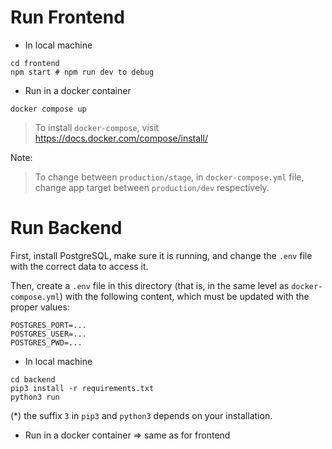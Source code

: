 # Run Frontend
* In local machine
```
cd frontend
npm start # npm run dev to debug
```

* Run in a docker container
```
docker compose up
```
> To install `docker-compose`, visit https://docs.docker.com/compose/install/

Note:
> To change between `production/stage`, in `docker-compose.yml` file, change app target between `production/dev` respectively. 


# Run Backend
First, install PostgreSQL, make sure it is running, and change the `.env` file with the correct data to access it.

Then, create a `.env` file in this directory (that is, in the same level as `docker-compose.yml`) with the following content, which must be updated with the proper values:
```
POSTGRES_PORT=...
POSTGRES_USER=...
POSTGRES_PWD=...
```

* In local machine
```
cd backend
pip3 install -r requirements.txt
python3 run 
```
(*) the suffix `3` in `pip3` and `python3` depends on your installation.

* Run in a docker container => same as for frontend
